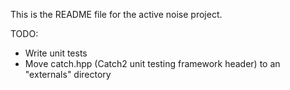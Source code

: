 This is the README file for the active noise project.

TODO:
- Write unit tests
- Move catch.hpp (Catch2 unit testing framework header) to an "externals" directory
